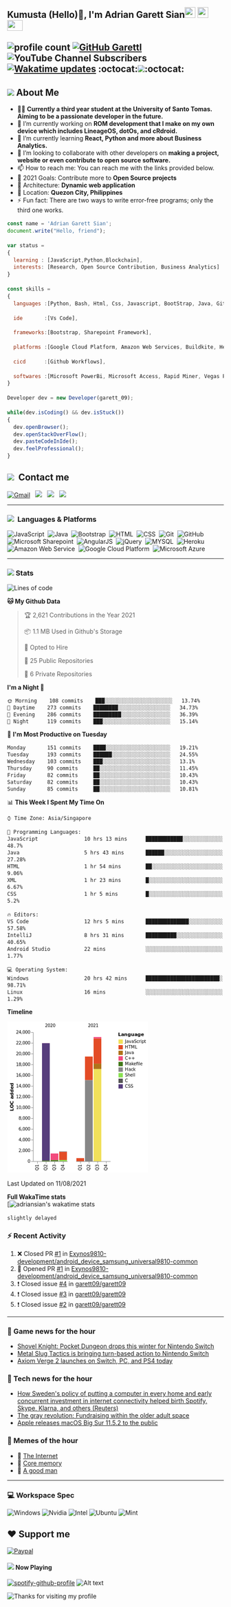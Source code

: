 <h2> Kumusta (Hello)🙏, I'm Adrian Garett Sian<img src="https://cultofthepartyparrot.com/parrots/hd/githubparrot.gif" width="25" height="25"/>
    <img src="https://cultofthepartyparrot.com/flags/hd/iranparrot.gif" width="25" height="25"/>
    <img src="https://cultofthepartyparrot.com/parrots/asyncparrot.gif" width="36" height="25"/>
 

![profile count](https://komarev.com/ghpvc/?username=garett09&color=red) 
[![GitHub Garettl](https://img.shields.io/github/followers/garett09?label=follow&style=social)](https://github.com/garett09) 
![YouTube Channel Subscribers](https://img.shields.io/youtube/channel/subscribers/UChAoCAh1jVTaMz0Sc61X5Xw?style=social) 
[![Wakatime updates](https://github.com/garett09/garett09/actions/workflows/update-commits.yml/badge.svg?branch=main)](https://github.com/garett09/garett09/actions/workflows/update-commits.yml) 
:octocat:<a href="https://github.com/garett09"><img src="https://img.shields.io/badge/-I'm%20craving%20for%20Open%20Source-green?style=for-the-badge&logo=github" width="250"></a>:octocat:

## <img src="https://media.giphy.com/media/fTsZNbPQxJWtor2LXE/giphy.gif"  width="30">&nbsp;About Me
-   👩‍💻  **Currently a third year student at the University of Santo Tomas. Aiming to be a passionate developer in the future.**
-   🔭  I’m currently working on  **ROM development that I make on my own device which includes LineageOS, dotOs, and cRdroid.**
-   🌱  I’m currently learning **React, Python and more about Business Analytics.**
-   👯  I’m looking to collaborate with other developers on **making a project, website or even contribute to open source software.**
-   📫  How to reach me: You can reach me with the links provided below. 
-   🥅  2021 Goals: Contribute more to **Open Source projects**
-   👷  Architecture: **Dynamic web application**
-   📍   Location: **Quezon City, Philippines** 
-   ⚡  Fun fact: There are two ways to write error-free programs; only the third one works.

```javascript
const name = 'Adrian Garett Sian';
document.write("Hello, friend");

var status = 
{ 
  learning : [JavaScript,Python,Blockchain],
  interests: [Research, Open Source Contribution, Business Analytics]
}

const skills = 
{
  languages :[Python, Bash, Html, Css, Javascript, BootStrap, Java, Git, Markdown, AngularJs, AccessSQL, MySQL],
  
  ide       :[Vs Code],
  
  frameworks:[Bootstrap, Sharepoint Framework],
  
  platforms :[Google Cloud Platform, Amazon Web Services, Buildkite, Heroku, Microsoft Sharepoint],
  
  cicd      :[Github Workflows],

  softwares :[Microsoft PowerBi, Microsoft Access, Rapid Miner, Vegas Pro]
}

Developer dev = new Developer(garett_09);

while(dev.isCoding() && dev.isStuck())  
{
  dev.openBrowser();
  dev.openStackOverFlow();
  dev.pasteCodeInIde();
  dev.feelProfessional();
}
```

## <img src="https://media.giphy.com/media/c5vDr1rkcbcrBwG9SX/giphy.gif" width="30">&nbsp; Contact me

<a href="mailto:adriansian@gmail.com"><img alt="Gmail" src="https://img.shields.io/badge/Gmail-D14836?style=for-the-badge&logo=gmail&logoColor=white" /></a> &nbsp;
<a href="https://instagram.com/adriansian"><img src="https://img.shields.io/badge/@adriansian_-E4405F?style=for-the-badge&logo=instagram&logoColor=white"/></a> &nbsp;
<a href="https://t.me/garett_09"><img src="https://img.shields.io/badge/@garett_09_-2CA5E0?style=for-the-badge&logo=telegram&logoColor=white"/></a> &nbsp;
<a href="https://www.linkedin.com/in/adrian-garett-sian-766775159/"><img src="https://img.shields.io/badge/-Adrian%20Garett%20Sian-blue?style=flat-square&logo=Linkedin&logoColor=white&link=https://www.linkedin.com/in/adrian-garett-sian-766775159/"/></a> &nbsp;

---

###  <img src="https://media.giphy.com/media/WUlplcMpOCEmTGBtBW/giphy.gif" width="30"> &nbsp;Languages & Platforms

![JavaScript](https://img.shields.io/badge/JavaScript-F7DF1E?style=for-the-badge&logo=javascript&logoColor=black)&nbsp;
![Java](https://img.shields.io/badge/Java-ED8B00?style=for-the-badge&logo=java&logoColor=white)&nbsp;
![Bootstrap](https://img.shields.io/badge/Bootstrap-563D7C?style=for-the-badge&logo=bootstrap&logoColor=white)&nbsp;
![HTML](https://img.shields.io/badge/HTML5-E34F26?style=for-the-badge&logo=html5&logoColor=white)&nbsp;
![CSS](https://img.shields.io/badge/CSS3-1572B6?style=for-the-badge&logo=css3&logoColor=white)&nbsp;
![Git](https://img.shields.io/badge/git-%23F05033.svg?style=for-the-badge&logo=git&logoColor=white)&nbsp;
![GitHub](https://img.shields.io/badge/GitHub-100000?style=for-the-badge&logo=github&logoColor=white)&nbsp;
![Microsoft Sharepoint](https://img.shields.io/badge/Microsoft_SharePoint-0078D4?style=for-the-badge&logo=microsoft-sharepoint&logoColor=white)&nbsp;
![AngularJS](https://img.shields.io/badge/AngularJS-E23237?style=for-the-badge&logo=angularjs&logoColor=white)&nbsp;
![jQuery](https://img.shields.io/badge/jQuery-0769AD?style=for-the-badge&logo=jquery&logoColor=white)&nbsp;
![MYSQL](https://img.shields.io/badge/MySQL-00000F?style=for-the-badge&logo=mysql&logoColor=white)&nbsp;
![Heroku](https://img.shields.io/badge/Heroku-430098?style=for-the-badge&logo=heroku&logoColor=white)&nbsp;
![Amazon Web Service](https://img.shields.io/badge/Amazon_AWS-232F3E?style=for-the-badge&logo=amazon-aws&logoColor=white)&nbsp;
![Google Cloud Platform](https://img.shields.io/badge/Google_Cloud-4285F4?style=for-the-badge&logo=google-cloud&logoColor=white)&nbsp;
![Microsoft Azure](https://img.shields.io/badge/Microsoft_Azure-0089D6?style=for-the-badge&logo=microsoft-azure&logoColor=white)&nbsp;

---

### <img src="https://media.giphy.com/media/l378c04F2fjeZ7vH2/giphy.gif" width="30">&nbsp;Stats


<!--START_SECTION:waka-->
![Lines of code](https://img.shields.io/badge/From%20Hello%20World%20I%27ve%20Written-68379%20lines%20of%20code-blue)

**🐱 My Github Data** 

> 🏆 2,621 Contributions in the Year 2021
 > 
> 📦 1.1 MB Used in Github's Storage 
 > 
> 💼 Opted to Hire
 > 
> 📜 25 Public Repositories 
 > 
> 🔑 6 Private Repositories  
 > 
**I'm a Night 🦉** 

```text
🌞 Morning    108 commits    ███░░░░░░░░░░░░░░░░░░░░░░   13.74% 
🌆 Daytime    273 commits    ████████░░░░░░░░░░░░░░░░░   34.73% 
🌃 Evening    286 commits    █████████░░░░░░░░░░░░░░░░   36.39% 
🌙 Night      119 commits    ███░░░░░░░░░░░░░░░░░░░░░░   15.14%

```
📅 **I'm Most Productive on Tuesday** 

```text
Monday       151 commits    ████░░░░░░░░░░░░░░░░░░░░░   19.21% 
Tuesday      193 commits    ██████░░░░░░░░░░░░░░░░░░░   24.55% 
Wednesday    103 commits    ███░░░░░░░░░░░░░░░░░░░░░░   13.1% 
Thursday     90 commits     ██░░░░░░░░░░░░░░░░░░░░░░░   11.45% 
Friday       82 commits     ██░░░░░░░░░░░░░░░░░░░░░░░   10.43% 
Saturday     82 commits     ██░░░░░░░░░░░░░░░░░░░░░░░   10.43% 
Sunday       85 commits     ██░░░░░░░░░░░░░░░░░░░░░░░   10.81%

```


📊 **This Week I Spent My Time On** 

```text
⌚︎ Time Zone: Asia/Singapore

💬 Programming Languages: 
JavaScript               10 hrs 13 mins      ████████████░░░░░░░░░░░░░   48.7% 
Java                     5 hrs 43 mins       ██████░░░░░░░░░░░░░░░░░░░   27.28% 
HTML                     1 hr 54 mins        ██░░░░░░░░░░░░░░░░░░░░░░░   9.06% 
XML                      1 hr 23 mins        █░░░░░░░░░░░░░░░░░░░░░░░░   6.67% 
CSS                      1 hr 5 mins         █░░░░░░░░░░░░░░░░░░░░░░░░   5.2%

🔥 Editors: 
VS Code                  12 hrs 5 mins       ██████████████░░░░░░░░░░░   57.58% 
IntelliJ                 8 hrs 31 mins       ██████████░░░░░░░░░░░░░░░   40.65% 
Android Studio           22 mins             ░░░░░░░░░░░░░░░░░░░░░░░░░   1.77%

💻 Operating System: 
Windows                  20 hrs 42 mins      ████████████████████████░   98.71% 
Linux                    16 mins             ░░░░░░░░░░░░░░░░░░░░░░░░░   1.29%

```

**Timeline**

![Chart not found](https://raw.githubusercontent.com/garett09/garett09/main/charts/bar_graph.png) 


 Last Updated on 11/08/2021
<!--END_SECTION:waka-->
    
 **Full WakaTime stats**   
[![adriansian's wakatime stats](https://github-readme-stats.vercel.app/api/wakatime?username=garett_09)
 
`slightly delayed`



### :zap: Recent Activity

<!--START_SECTION:activity-->
1. ❌ Closed PR [#1](https://github.com/Exynos9810-development/android_device_samsung_universal9810-common/pull/1) in [Exynos9810-development/android_device_samsung_universal9810-common](https://github.com/Exynos9810-development/android_device_samsung_universal9810-common)
2. 💪 Opened PR [#1](https://github.com/Exynos9810-development/android_device_samsung_universal9810-common/pull/1) in [Exynos9810-development/android_device_samsung_universal9810-common](https://github.com/Exynos9810-development/android_device_samsung_universal9810-common)
3. ❗️ Closed issue [#4](https://github.com/garett09/garett09/issues/4) in [garett09/garett09](https://github.com/garett09/garett09)
4. ❗️ Closed issue [#3](https://github.com/garett09/garett09/issues/3) in [garett09/garett09](https://github.com/garett09/garett09)
5. ❗️ Closed issue [#2](https://github.com/garett09/garett09/issues/2) in [garett09/garett09](https://github.com/garett09/garett09)
<!--END_SECTION:activity-->

---

### 📣 Game news for the hour

<!-- GAME:START -->
 - [Shovel Knight: Pocket Dungeon drops this winter for Nintendo Switch](https://www.polygon.com/22620040/shovel-knight-pocket-dungeon-release-date-nintendo-switch)
 - [Metal Slug Tactics is bringing turn-based action to Nintendo Switch](https://www.polygon.com/22620080/metal-slug-tactics-nintendo-switch-roguelike)
 - [Axiom Verge 2 launches on Switch, PC, and PS4 today](https://www.polygon.com/22619980/axiom-verge-2-release-date-nintendo-switch-pc-ps4)<!-- GAME:END -->

### 📣 Tech news for the hour

<!-- TECH:START -->
 - [How Sweden's policy of putting a computer in every home and early concurrent investment in internet connectivity helped birth Spotify, Skype, Klarna, and others (Reuters)](http://www.techmeme.com/210811/p30#a210811p30)
 - [The gray revolution: Fundraising within the older adult space](http://feedproxy.google.com/~r/Techcrunch/~3/ZZ7wqJeXbiM/)
 - [Apple releases macOS Big Sur 11.5.2 to the public](https://appleinsider.com/articles/21/08/11/apple-releases-macos-big-sur-1152-to-the-public?utm_medium=rss)<!-- TECH:END -->

### 📣 Memes of the hour

<!-- MEMES:START -->
 - 🚖 [The Internet](http://9gag.com/gag/awMjY0R)
 - 🚯 [Core memory](http://9gag.com/gag/aB2zXe1)
 - 🚯 [A good man](http://9gag.com/gag/agB92Mg)<!-- MEMES:END -->

--- 



### 💻 Workspace Spec

![Windows](https://img.shields.io/badge/Windows-11-0078D6?style=for-the-badge&logo=windows&logoColor=white)
![Nvidia](https://img.shields.io/badge/NVIDIA-RTX3070-76B900?style=for-the-badge&logo=nvidia&logoColor=white)
![Intel](https://img.shields.io/badge/Intel-Core_i7_10th-0071C5?style=for-the-badge&logo=intel&logoColor=white)
![Ubuntu](https://img.shields.io/badge/Ubuntu-E95420?style=for-the-badge&logo=ubuntu&logoColor=white)
![Mint](https://img.shields.io/badge/Linux_Mint-87CF3E?style=for-the-badge&logo=linux-mint&logoColor=white)


## ❤ Support me
[![Paypal](https://img.shields.io/badge/PayPal-garett_09?style=for-the-badge&logo=paypal&logoColor=white)](https://paypal.me/garett_09)


#### <img src="https://media.giphy.com/media/vybWlRniCXzZC/giphy.gif" width="30">&nbsp;Now Playing 

 [![spotify-github-profile](https://spotify-github-profile.vercel.app/api/view?uid=garett_09&cover_image=true&theme=default)](https://spotify-github-profile.vercel.app/api/view?uid=garett_09&redirect=true)
![Alt text](https://spotify-recently-played-readme.vercel.app/api?user=garett_09&width=510)

<img height="120" alt="Thanks for visiting my profile" width="100%" src="https://github.com/dibyendu415/dibyendu415/blob/master/marquee.svg" />
